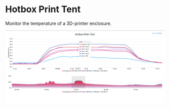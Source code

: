 # Hotbox Print Tent
Monitor the temperature of a 3D-printer enclosure.

![](screenshot/preview.png)
